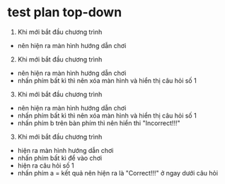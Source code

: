 # test plan top-down 

<!-- Đây là cái mà mình nên tập trung vào nhất ở thời điểm hiện tại 
        để hiểu về quy trình lập trình 

 -->



1. Khi mới bắt đầu chương trình 
- nên hiện ra màn hình hướng dẫn chơi

2. Khi mới bắt đầu chương trình  
- nên hiện ra màn hình hướng dẫn chơi
- nhấn phím bất kì thì nên xóa màn hình và hiển thị câu hỏi số 1

3. Khi mới bắt đầu chương trình 
- nên hiện ra màn hình hướng dẫn chơi
- nhấn phím bất kì thì nên xóa màn hình và hiển thị câu hỏi số 1
- nhấn phím b trên bàn phím thì nên hiển thi "Incorrect!!!" 





3. Khi mới bắt đầu chương trình
- hiện ra màn hình hướng dẫn chơi
- nhấn phím bất kì để vào chơi
- hiện ra câu hỏi số 1
- nhấn phím a
= kết quả nên hiện ra là "Correct!!!" ở ngay dưới câu hỏi
